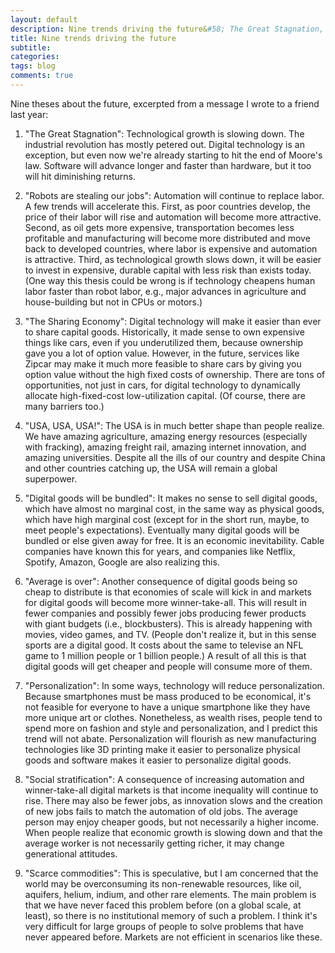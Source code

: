 ```yaml
---
layout: default
description: Nine trends driving the future&#58; The Great Stagnation, robots are stealing our jobs, the sharing economy, USA USA USA, digital goods will be bundled, average is over, personalization, social stratification, and scarce commodities.
title: Nine trends driving the future
subtitle:
categories:
tags: blog
comments: true
---
```


Nine theses about the future, excerpted from a message I wrote to a friend last year:

1) "The Great Stagnation": Technological growth is slowing down. The industrial revolution has mostly petered out. Digital technology is an exception, but even now we're already starting to hit the end of Moore's law. Software will advance longer and faster than hardware, but it too will hit diminishing returns.

2) "Robots are stealing our jobs": Automation will continue to replace labor. A few trends will accelerate this. First, as poor countries develop, the price of their labor will rise and automation will become more attractive. Second, as oil gets more expensive, transportation becomes less profitable and manufacturing will become more distributed and move back to developed countries, where labor is expensive and automation is attractive. Third, as technological growth slows down, it will be easier to invest in expensive, durable capital with less risk than exists today. (One way this thesis could be wrong is if technology cheapens human labor faster than robot labor, e.g., major advances in agriculture and house-building but not in CPUs or motors.)

3) "The Sharing Economy": Digital technology will make it easier than ever to share capital goods. Historically, it made sense to own expensive things like cars, even if you underutilized them, because ownership gave you a lot of option value. However, in the future, services like Zipcar may make it much more feasible to share cars by giving you option value without the high fixed costs of ownership. There are tons of opportunities, not just in cars, for digital technology to dynamically allocate high-fixed-cost low-utilization capital. (Of course, there are many barriers too.) 

4) "USA, USA, USA!": The USA is in much better shape than people realize. We have amazing agriculture, amazing energy resources (especially with fracking), amazing freight rail, amazing internet innovation, and amazing universities. Despite all the ills of our country and despite China and other countries catching up, the USA will remain a global superpower.

5) "Digital goods will be bundled": It makes no sense to sell digital goods, which have almost no marginal cost, in the same way as physical goods, which have high marginal cost (except for in the short run, maybe, to meet people's expectations). Eventually many digital goods will be bundled or else given away for free. It is an economic inevitability. Cable companies have known this for years, and companies like Netflix, Spotify, Amazon, Google are also realizing this.

6) "Average is over": Another consequence of digital goods being so cheap to distribute is that economies of scale will kick in and markets for digital goods will become more winner-take-all. This will result in fewer companies and possibly fewer jobs producing fewer products with giant budgets (i.e., blockbusters). This is already happening with movies, video games, and TV. (People don't realize it, but in this sense sports are a digital good. It costs about the same to televise an NFL game to 1 million people or 1 billion people.) A result of all this is that digital goods will get cheaper and people will consume more of them.

7) "Personalization": In some ways, technology will reduce personalization. Because smartphones must be mass produced to be economical, it's not feasible for everyone to have a unique smartphone like they have more unique art or clothes. Nonetheless, as wealth rises, people tend to spend more on fashion and style and personalization, and I predict this trend will not abate. Personalization will flourish as new manufacturing technologies like 3D printing make it easier to personalize physical goods and software makes it easier to personalize digital goods.

8) "Social stratification": A consequence of increasing automation and winner-take-all digital markets is that income inequality will continue to rise. There may also be fewer jobs, as innovation slows and the creation of new jobs fails to match the automation of old jobs. The average person may enjoy cheaper goods, but not necessarily a higher income. When people realize that economic growth is slowing down and that the average worker is not necessarily getting richer, it may change generational attitudes.

9) "Scarce commodities": This is speculative, but I am concerned that the world may be overconsuming its non-renewable resources, like oil, aquifers, helium, indium, and other rare elements. The main problem is that we have never faced this problem before (on a global scale, at least), so there is no institutional memory of such a problem. I think it's very difficult for large groups of people to solve problems that have never appeared before. Markets are not efficient in scenarios like these.
